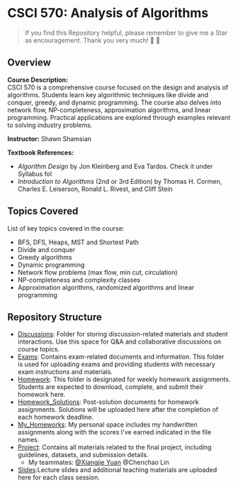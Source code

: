 # CSCI 570: Analysis of Algorithms

> If you find this Repository helpful, please remember to give me a Star as encouragement. Thank you very much! :yellow_heart: :purple_heart:


## Overview

**Course Description:**  
CSCI 570 is a comprehensive course focused on the design and analysis of algorithms. Students learn key algorithmic techniques like divide and conquer, greedy, and dynamic programming. The course also delves into network flow, NP-completeness, approximation algorithms, and linear programming. Practical applications are explored through examples relevant to solving industry problems.

**Instructor:** 
Shawn Shamsian

**Textbook References:**

- *Algorithm Design* by Jon Kleinberg and Eva Tardos. Check it under Syllabus fol
- *Introduction to Algorithms* (2nd or 3rd Edition) by Thomas H. Cormen, Charles E. Leiserson, Ronald L. Rivest, and Cliff Stein

## Topics Covered

List of key topics covered in the course:

- BFS, DFS, Heaps, MST and Shortest Path
- Divide and conquer
- Greedy algorithms
- Dynamic programming
- Network flow problems (max flow, min cut, circulation)
- NP-completeness and complexity classes
- Approximation algorithms, randomized algorithms and linear programming

## Repository Structure

- [Discussions](./Discussions): Folder for storing discussion-related materials and student interactions. Use this space for Q&A and collaborative discussions on course topics.
- [Exams](./Exams): Contains exam-related documents and information. This folder is used for uploading exams and providing students with necessary exam instructions and materials.
- [Homework](./Homework): This folder is designated for weekly homework assignments. Students are expected to download, complete, and submit their homework here.
- [Homework_Solutions](./Homework_solutions): Post-solution documents for homework assignments. Solutions will be uploaded here after the completion of each homework deadline.
- [My_Homeworks](./My_homeworks): My personal space includes my handwritten assignments along with the scores I've earned indicated in the file names.
- [Project](./Project): Contains all materials related to the final project, including guidelines, datasets, and submission details.
  - My teammates: [@Xiangjie Yuan](https://github.com/Xiangjie-Yuan) @Chenchao Lin
- [Slides](./Slides):Lecture slides and additional teaching materials are uploaded here for each class session.
